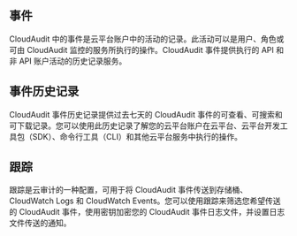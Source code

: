
## 事件
CloudAudit 中的事件是云平台账户中的活动的记录。此活动可以是用户、角色或可由 CloudAudit 监控的服务所执行的操作。CloudAudit 事件提供执行的 API 和非 API 账户活动的历史记录服务。  
## 事件历史记录
CloudAudit 事件历史记录提供过去七天的 CloudAudit 事件的可查看、可搜索和可下载记录。您可以使用此历史记录了解您的云平台账户在云平台、云平台开发工具包（SDK）、命令行工具（CLI）和其他云平台服务中执行的操作。
## 跟踪  
跟踪是云审计的一种配置，可用于将 CloudAudit 事件传送到存储桶、CloudWatch Logs 和 CloudWatch Events。您可以使用跟踪来筛选您希望传送的 CloudAudit 事件，使用密钥加密您的 CloudAudit 事件日志文件，并设置日志文件传送的通知。  
  



